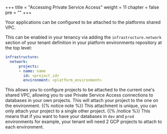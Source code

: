 +++
title = "Accessing Private Service Access"
weight = 11
chapter = false
pre = ""
+++


Your applications can be configured to be attached to the platforms shared VPC.

This can be enabled in your tenancy via adding the `infrastructure.network` section of your tenant definition in your platform environments repository at the top level:

```yaml
infrastructure:
  network:
      projects:
      - name: name
        id: <project_id>
        environment: <platform_environment>
```
This allows you to configure projects to be attached to the current one's shared VPC, allowing you to use Private Service Access connections to databases in your own projects. This will attach your project to the one on the environment. 
{{% notice note %}}
  This attachment is unique, you can only attach your project to a single other project.
{{% /notice %}}
This means that if you want to have your databases in `dev` and `prod` environments for example, your tenant will need 2 GCP projects to attach to each environment.

